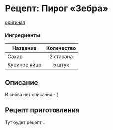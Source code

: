 # Рецепт: Пирог «Зебра»
[оригинал](https://eda.ru/recepty/vypechka-deserty/pirog-zebra-19334)

### Ингредиенты
| Название        	| Количество    |
| -------------   	|:-------------:|
| Сахар 		| 2 стакана 		|
| Куриное яйцо 	| 5 штук 		|

## Описание
И снова нет описания -((

## Рецепт приготовления
Тут будет рецепт...